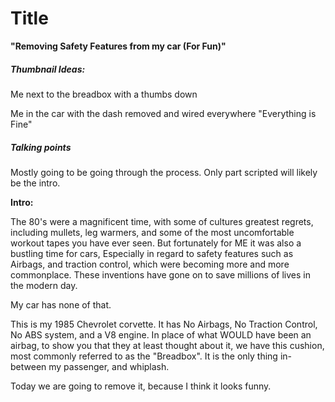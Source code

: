 # Title
**"Removing Safety Features from my car (For Fun)"**

##### Thumbnail Ideas:

Me next to the breadbox with a thumbs down

Me in the car with the dash removed and wired everywhere "Everything is Fine"

##### Talking points

Mostly going to be going through the process. Only part scripted will likely be the intro.

**Intro:**

The 80's were a magnificent time, with some of cultures greatest regrets, including mullets, leg warmers, and some of the most uncomfortable workout tapes you have ever seen. But fortunately for ME it was also a bustling time for cars, Especially in regard to safety features such as Airbags, and traction control, which were becoming more and more commonplace. These inventions have gone on to save millions of lives in the modern day.

My car has none of that.

This is my 1985 Chevrolet corvette. It has No Airbags, No Traction Control, No ABS system, and a V8 engine. In place of what WOULD have been an airbag, to show you that they at least thought about it, we have this cushion, most commonly referred to as the "Breadbox". It is the only thing in-between my passenger, and whiplash.

Today we are going to remove it, because I think it looks funny.



